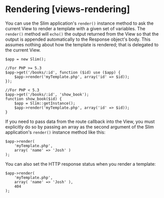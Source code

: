 # Rendering [views-rendering] #

You can use the Slim application's `render()` instance method to ask the current View to render a template with a given set of variables. The `render()` method will `echo()` the output returned from the View so that the output is appended automatically to the Response object's body. This assumes nothing about how the template is rendered; that is delegated to the current View.

    $app = new Slim();

    //For PHP >= 5.3
    $app->get('/books/:id', function ($id) use ($app) {
        $app->render('myTemplate.php', array('id' => $id));
    });

    //For PHP < 5.3
    $app->get('/books/:id', 'show_book');
    function show_book($id) {
        $app = Slim::getInstance();
        $app->render('myTemplate.php', array('id' => $id));
    }

If you need to pass data from the route callback into the View, you must explicitly do so by passing an array as the second argument of the Slim application's `render()` instance method like this:

    $app->render(
        'myTemplate.php',
        array( 'name' => 'Josh' )
    );

You can also set the HTTP response status when you render a template:

    $app->render(
        'myTemplate.php',
        array( 'name' => 'Josh' ), 
        404
    );